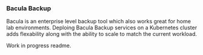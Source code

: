 ### Bacula Backup

  Bacula is an enterprise level backup tool which also works great for home lab environments. Deploing Bacula Backup services on a Kubernetes cluster adds flexability along with the ability to scale to match the current workload. 

Work in progress readme. 

